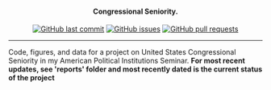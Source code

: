 <h4 align="center">Congressional Seniority.</h4>
<p align="center">
    <a href="https://github.com/DamonCharlesRoberts/seniority-project/commits/master">
    <img src="https://img.shields.io/github/last-commit/DamonCharlesRoberts/seniority-project.svg?style=flat-square&logo=github&logoColor=white"
         alt="GitHub last commit"></a>
    <a href="https://github.com/DamonCharlesRoberts/seniority-project/issues">
    <img src="https://img.shields.io/github/issues-raw/DamonCharlesRoberts/seniority-project.svg?style=flat-square&logo=github&logoColor=white"
         alt="GitHub issues"></a>
    <a href="https://github.com/DamonCharlesRoberts/seniority-project/pulls">
    <img src="https://img.shields.io/github/issues-pr-raw/DamonCharlesRoberts/seniority-project.svg?style=flat-square&logo=github&logoColor=white"
         alt="GitHub pull requests"></a>
</p>

--- 

Code, figures, and data for a project on United States Congressional Seniority in my American Political Institutions Seminar.
__For most recent updates, see 'reports' folder and most recently dated is the current status of the project__
